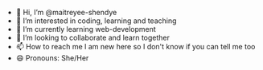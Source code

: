 - 👋 Hi, I’m @maitreyee-shendye
- 👀 I’m interested in coding, learning and teaching
- 🌱 I’m currently learning web-development
- 💞️ I’m looking to collaborate and learn together
- 📫 How to reach me I am new here so I don't know if you can tell me too
- 😄 Pronouns: She/Her

<!---
maitreyee-shendye/maitreyee-shendye is a ✨ special ✨ repository because its `README.md` (this file) appears on your GitHub profile.
You can click the Preview link to take a look at your changes.
--->
